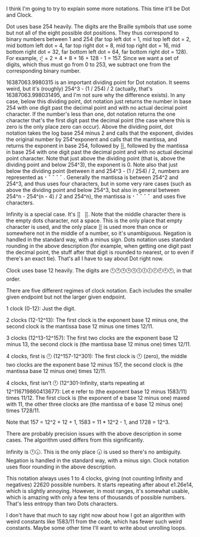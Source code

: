 I think I'm going to try to explain some more notations. This time it'll be Dot and Clock.

Dot uses base 254 heavily. The digits are the Braille symbols that use some but not all of the eight possible dot positions. They thus correspond to binary numbers between 1 and 254 (far top left dot = 1, mid top left dot = 2, mid bottom left dot = 4, far top right dot = 8, mid top right dot = 16, mid bottom right dot = 32, far bottom left dot = 64, far bottom right dot = 128). For example, ⢞ = 2 + 4 + 8 + 16 + 128 - 1 = 157. Since we want a set of digits, which thus must go from 0 to 253, we subtract one from the corresponding binary number.

16387063.9980315 is an important dividing point for Dot notation. It seems weird, but it's (roughly) 254^3 - (1 / 254) / 2 (actually, that's 16387063.998031495, and I'm not sure why the difference exists). In any case, below this dividing point, dot notation just returns the number in base 254 with one digit past the decimal point and with no actual decimal point character. If the number's less than one, dot notation returns the one character that's the first digit past the decimal point (the case where this is zero is the only place zero can occur). Above the dividing point, dot notation takes the log base 254 minus 2 and calls that the exponent, divides the original number by 254^exponent and calls that the mantissa, and returns the exponent in base 254, followed by ⣿, followed by the mantissa in base 254 with one digit past the decimal point and with no actual decimal point character. Note that just above the dividing point (that is, above the dividing point and below 254^3), the exponent is 0. Note also that just below the dividing point (between it and 254^3 - (1 / 254) / 2, numbers are represented as ⠂⠁⠁⠁⠁. Generally the mantissa is between 254^2 and 254^3, and thus uses four characters, but in some very rare cases (such as above the dividing point and below 254^3, but also in general between 254^n - 254^(n - 4) / 2 and 254^n), the mantissa is ⠂⠁⠁⠁⠁ and uses five characters.

Infinity is a special case. It's ⣿⠀⣿. Note that the middle character there is the empty dots character, not a space. This is the only place that empty character is used, and the only place ⣿ is used more than once or somewhere not in the middle of a number, so it's unambiguous. Negation is handled in the standard way, with a minus sign. Dots notation uses standard rounding in the above description (for example, when getting one digit past the decimal point, the stuff after that digit is rounded to nearest, or to even if there's an exact tie). That's all I have to say about Dot right now.

Clock uses base 12 heavily. The digits are 🕛🕐🕑🕒🕓🕔🕕🕖🕗🕘🕙🕚, in that order.

There are five different regimes of clock notation. Each includes the smaller given endpoint but not the larger given endpoint.

1 clock (0-12): Just the digit.

2 clocks (12-12^13): The first clock is the exponent base 12 minus one, the second clock is the mantissa base 12 minus one times 12/11.

3 clocks (12^13-12^157): The first two clocks are the exponent base 12 minus 13, the second clock is (the mantissa base 12 minus one) times 12/11.

4 clocks, first is 🕛 (12^157-12^301): The first clock is 🕛 (zero), the middle two clocks are the exponent base 12 minus 157, the second clock is (the mantissa base 12 minus one) times 12/11.

4 clocks, first isn't 🕛 (12^301-Infinity, starts repeating at 12^116719860413677): Let e refer to (the exponent base 12 minus 1583/11) times 11/12. The first clock is (the exponent of e base 12 minus one) maxed with 11, the other three clocks are (the mantissa of e base 12 minus one) times 1728/11.

Note that 157 = 12^2 + 12 + 1, 1583 = 11 * 12^2 - 1, and 1728 = 12^3.

There are probably precision issues with the above description in some cases. The algorithm used differs from this significantly.

Infinity is 🕛🕡. This is the only place 🕡 is used so there's no ambiguity. Negation is handled in the standard way, with a minus sign. Clock notation uses floor rounding in the above description.

This notation always uses 1 to 4 clocks, giving (not counting Infinity and negatives) 22620 possible numbers. It starts repeating after about e1.26e14, which is slightly annoying. However, in most ranges, it's somewhat usable, which is amazing with only a few tens of thousands of possible numbers. That's less entropy than two Dots characters.

I don't have that much to say right now about how I got an algorithm with weird constants like 1583/11 from the code, which has fewer such weird constants. Maybe some other time I'll want to write about unrolling loops.
